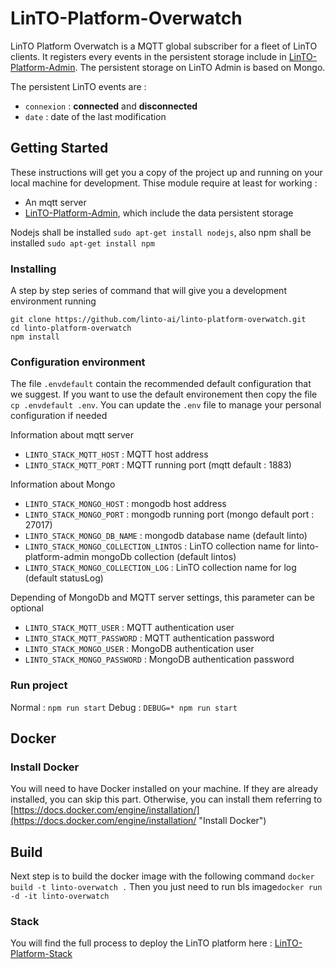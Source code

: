 # LinTO-Platform-Overwatch

LinTO Platform Overwatch is a MQTT global subscriber for a fleet of LinTO clients. It registers every events in the persistent storage include in [LinTO-Platform-Admin](https://github.com/linto-ai/linto-platform-admin). The persistent storage on LinTO Admin is based on Mongo.

The persistent LinTO events are :
* `connexion` : **connected** and **disconnected**
* `date` : date of the last modification

## Getting Started
These instructions will get you a copy of the project up and running on your local machine for development. Thise module require at least for working :
* An mqtt server
* [LinTO-Platform-Admin](https://github.com/linto-ai/linto-platform-admin), which include the data persistent storage

Nodejs shall be installed `sudo apt-get install nodejs`, also npm shall be installed `sudo apt-get install npm`

### Installing
A step by step series of command that will give you a development environment running
```
git clone https://github.com/linto-ai/linto-platform-overwatch.git
cd linto-platform-overwatch
npm install
```

### Configuration environment
The file `.envdefault` contain the recommended default configuration that we suggest.
If you want to use the default environement then copy the file `cp .envdefault .env`. You can update the `.env` file to manage your personal configuration if needed

Information about mqtt server
* `LINTO_STACK_MQTT_HOST` : MQTT host address
* `LINTO_STACK_MQTT_PORT` : MQTT running port (mqtt default : 1883)

Information about Mongo
* `LINTO_STACK_MONGO_HOST` : mongodb host address
* `LINTO_STACK_MONGO_PORT` : mongodb running port (mongo default port : 27017)
* `LINTO_STACK_MONGO_DB_NAME` : mongodb database name (default linto)
* `LINTO_STACK_MONGO_COLLECTION_LINTOS` : LinTO collection name for linto-platform-admin mongoDb collection (default lintos)
* `LINTO_STACK_MONGO_COLLECTION_LOG` : LinTO collection name for log (default statusLog)

Depending of MongoDb and MQTT server settings, this parameter can be optional
* `LINTO_STACK_MQTT_USER` : MQTT authentication user
* `LINTO_STACK_MQTT_PASSWORD` : MQTT authentication password
* `LINTO_STACK_MONGO_USER` : MongoDB authentication user
* `LINTO_STACK_MONGO_PASSWORD` : MongoDB authentication password

### Run project
Normal : `npm run start`
Debug : `DEBUG=* npm run start`

## Docker
### Install Docker

You will need to have Docker installed on your machine. If they are already installed, you can skip this part.
Otherwise, you can install them referring to [https://docs.docker.com/engine/installation/](https://docs.docker.com/engine/installation/ "Install Docker")

## Build
Next step is to build the docker image with the following command `docker build -t linto-overwatch .`
Then you just need to run bls image`docker run -d -it linto-overwatch`

### Stack
You will find the full process to deploy the LinTO platform here : [LinTO-Platform-Stack](https://github.com/linto-ai/linto-platform-stack)